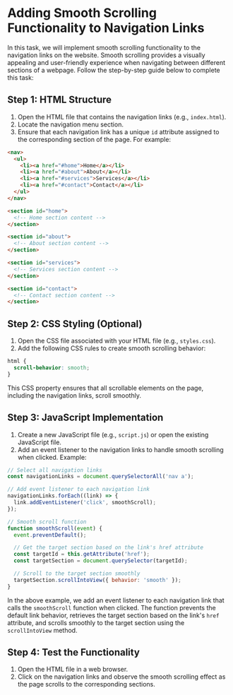 # Adding Smooth Scrolling Functionality to Navigation Links

In this task, we will implement smooth scrolling functionality to the navigation links on the website. Smooth scrolling provides a visually appealing and user-friendly experience when navigating between different sections of a webpage. Follow the step-by-step guide below to complete this task:

## Step 1: HTML Structure

1. Open the HTML file that contains the navigation links (e.g., `index.html`).
2. Locate the navigation menu section.
3. Ensure that each navigation link has a unique `id` attribute assigned to the corresponding section of the page. For example:

```html
<nav>
  <ul>
    <li><a href="#home">Home</a></li>
    <li><a href="#about">About</a></li>
    <li><a href="#services">Services</a></li>
    <li><a href="#contact">Contact</a></li>
  </ul>
</nav>

<section id="home">
  <!-- Home section content -->
</section>

<section id="about">
  <!-- About section content -->
</section>

<section id="services">
  <!-- Services section content -->
</section>

<section id="contact">
  <!-- Contact section content -->
</section>
```

## Step 2: CSS Styling (Optional)

1. Open the CSS file associated with your HTML file (e.g., `styles.css`).
2. Add the following CSS rules to create smooth scrolling behavior:

```css
html {
  scroll-behavior: smooth;
}
```

This CSS property ensures that all scrollable elements on the page, including the navigation links, scroll smoothly.

## Step 3: JavaScript Implementation

1. Create a new JavaScript file (e.g., `script.js`) or open the existing JavaScript file.
2. Add an event listener to the navigation links to handle smooth scrolling when clicked. Example:

```javascript
// Select all navigation links
const navigationLinks = document.querySelectorAll('nav a');

// Add event listener to each navigation link
navigationLinks.forEach((link) => {
  link.addEventListener('click', smoothScroll);
});

// Smooth scroll function
function smoothScroll(event) {
  event.preventDefault();

  // Get the target section based on the link's href attribute
  const targetId = this.getAttribute('href');
  const targetSection = document.querySelector(targetId);

  // Scroll to the target section smoothly
  targetSection.scrollIntoView({ behavior: 'smooth' });
}
```

In the above example, we add an event listener to each navigation link that calls the `smoothScroll` function when clicked. The function prevents the default link behavior, retrieves the target section based on the link's `href` attribute, and scrolls smoothly to the target section using the `scrollIntoView` method.

## Step 4: Test the Functionality

1. Open the HTML file in a web browser.
2. Click on the navigation links and observe the smooth scrolling effect as the page scrolls to the corresponding sections.

